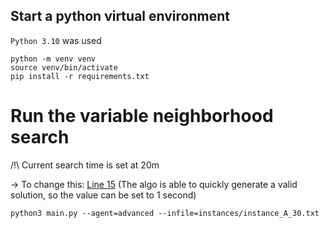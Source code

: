 
## Start a python virtual environment
`Python 3.10` was used
``` Shell
python -m venv venv
source venv/bin/activate
pip install -r requirements.txt
```

# Run the variable neighborhood search

/!\ Current search time is set at 20m 

→ To change this: [Line 15](solver_VND.py) (The algo is able to quickly generate a valid solution, so the value can be set to 1 second)

``` Shell
python3 main.py --agent=advanced --infile=instances/instance_A_30.txt
```

